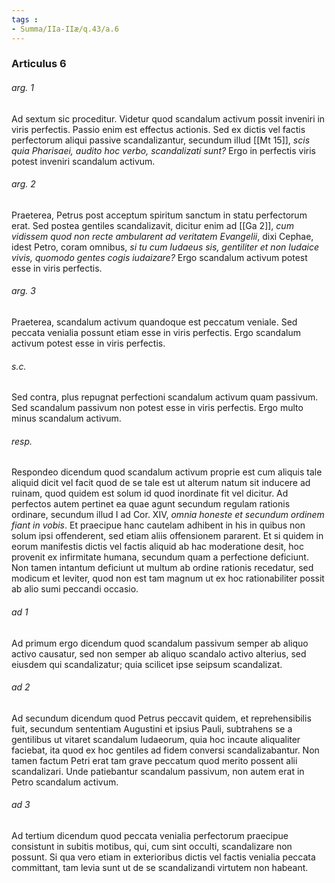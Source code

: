 ```yaml
---
tags : 
- Summa/IIa-IIæ/q.43/a.6
---
```


### Articulus 6

###### arg. 1
Ad sextum sic proceditur. Videtur quod scandalum activum possit inveniri in viris perfectis. Passio enim est effectus actionis. Sed ex dictis vel factis perfectorum aliqui passive scandalizantur, secundum illud [[Mt 15]], *scis quia Pharisaei, audito hoc verbo, scandalizati sunt?* Ergo in perfectis viris potest inveniri scandalum activum.

###### arg. 2
Praeterea, Petrus post acceptum spiritum sanctum in statu perfectorum erat. Sed postea gentiles scandalizavit, dicitur enim ad [[Ga 2]], *cum vidissem quod non recte ambularent ad veritatem Evangelii*, dixi Cephae, idest Petro, coram omnibus, *si tu cum Iudaeus sis, gentiliter et non Iudaice vivis, quomodo gentes cogis iudaizare?* Ergo scandalum activum potest esse in viris perfectis.

###### arg. 3
Praeterea, scandalum activum quandoque est peccatum veniale. Sed peccata venialia possunt etiam esse in viris perfectis. Ergo scandalum activum potest esse in viris perfectis.

###### s.c.
Sed contra, plus repugnat perfectioni scandalum activum quam passivum. Sed scandalum passivum non potest esse in viris perfectis. Ergo multo minus scandalum activum.

###### resp.
Respondeo dicendum quod scandalum activum proprie est cum aliquis tale aliquid dicit vel facit quod de se tale est ut alterum natum sit inducere ad ruinam, quod quidem est solum id quod inordinate fit vel dicitur. Ad perfectos autem pertinet ea quae agunt secundum regulam rationis ordinare, secundum illud I ad Cor. XIV, *omnia honeste et secundum ordinem fiant in vobis*. Et praecipue hanc cautelam adhibent in his in quibus non solum ipsi offenderent, sed etiam aliis offensionem pararent. Et si quidem in eorum manifestis dictis vel factis aliquid ab hac moderatione desit, hoc provenit ex infirmitate humana, secundum quam a perfectione deficiunt. Non tamen intantum deficiunt ut multum ab ordine rationis recedatur, sed modicum et leviter, quod non est tam magnum ut ex hoc rationabiliter possit ab alio sumi peccandi occasio.

###### ad 1
Ad primum ergo dicendum quod scandalum passivum semper ab aliquo activo causatur, sed non semper ab aliquo scandalo activo alterius, sed eiusdem qui scandalizatur; quia scilicet ipse seipsum scandalizat.

###### ad 2
Ad secundum dicendum quod Petrus peccavit quidem, et reprehensibilis fuit, secundum sententiam Augustini et ipsius Pauli, subtrahens se a gentilibus ut vitaret scandalum Iudaeorum, quia hoc incaute aliqualiter faciebat, ita quod ex hoc gentiles ad fidem conversi scandalizabantur. Non tamen factum Petri erat tam grave peccatum quod merito possent alii scandalizari. Unde patiebantur scandalum passivum, non autem erat in Petro scandalum activum.

###### ad 3
Ad tertium dicendum quod peccata venialia perfectorum praecipue consistunt in subitis motibus, qui, cum sint occulti, scandalizare non possunt. Si qua vero etiam in exterioribus dictis vel factis venialia peccata committant, tam levia sunt ut de se scandalizandi virtutem non habeant.

